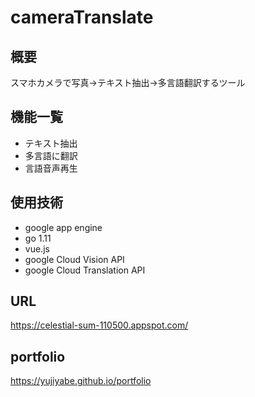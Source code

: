 # cameraTranslate

## 概要
スマホカメラで写真→テキスト抽出→多言語翻訳するツール


## 機能一覧
- テキスト抽出
- 多言語に翻訳 
- 言語音声再生


## 使用技術
- google app engine 
- go 1.11
- vue.js
- google Cloud Vision API
- google Cloud Translation API




## URL
https://celestial-sum-110500.appspot.com/


## portfolio
https://yujiyabe.github.io/portfolio

